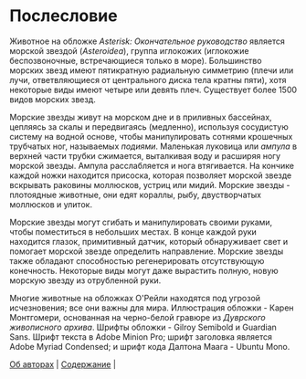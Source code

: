 # Послесловие

Животное на обложке _Asterisk: Окончательное руководство_ является морской звездой (_Asteroidea_), группа иглокожих (иглокожие беспозвоночные, встречающиеся только в море). Большинство морских звезд имеют пятикратную радиальную симметрию (плечи или лучи, ответвляющиеся от центрального диска тела кратны пяти), хотя некоторые виды имеют четыре или девять плеч. Существует более 1500 видов морских звезд.

Морские звезды живут на морском дне и в приливных бассейнах, цепляясь за скалы и передвигаясь (медленно), используя сосудистую систему на водной основе, чтобы манипулировать сотнями крошечных трубчатых ног, называемых _подиями_. Маленькая луковица или _ампула_ в верхней части трубки сжимается, выталкивая воду и расширяя ногу морской звезды. Ампула расслабляется и нога втягивается. На кончике каждой ножки находится присоска, которая позволяет морской звезде вскрывать раковины моллюсков, устриц или мидий. Морские звезды - плотоядные животные, они едят кораллы, рыбу, двустворчатых моллюсков и улиток.

Морские звезды могут сгибать и манипулировать своими руками, чтобы поместиться в небольших местах. В конце каждой руки находится глазок, примитивный датчик, который обнаруживает свет и помогает морской звезде определить направление. Морские звезды также обладают способностью регенерировать отсутствующую конечность. Некоторые виды могут даже вырастить полную, новую морскую звезду из отрубленной руки.

Многие животные на обложках О'Рейли находятся под угрозой исчезновения; все они важны для мира. Иллюстрация обложки - Карен Монтгомери, основанная на черно-белой гравюре из _Дуврского живописного архива_. Шрифты обложки - Gilroy Semibold и Guardian Sans. Шрифт текста в Adobe Minion Pro; шрифт заголовка является Adobe Myriad Condensed; и шрифт кода Далтона Маага - Ubuntu Mono.

[Об авторах](about-the-authors.md) | [Содержание](SUMMARY.md) |